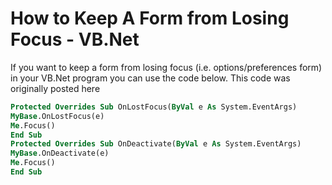 # How to Keep A Form from Losing Focus - VB.Net

If you want to keep a form from losing focus (i.e. options/preferences form) in your VB.Net program you can use the code below. This code was originally posted here

```vb
Protected Overrides Sub OnLostFocus(ByVal e As System.EventArgs)
MyBase.OnLostFocus(e)
Me.Focus()
End Sub
Protected Overrides Sub OnDeactivate(ByVal e As System.EventArgs)
MyBase.OnDeactivate(e)
Me.Focus()
End Sub
```

